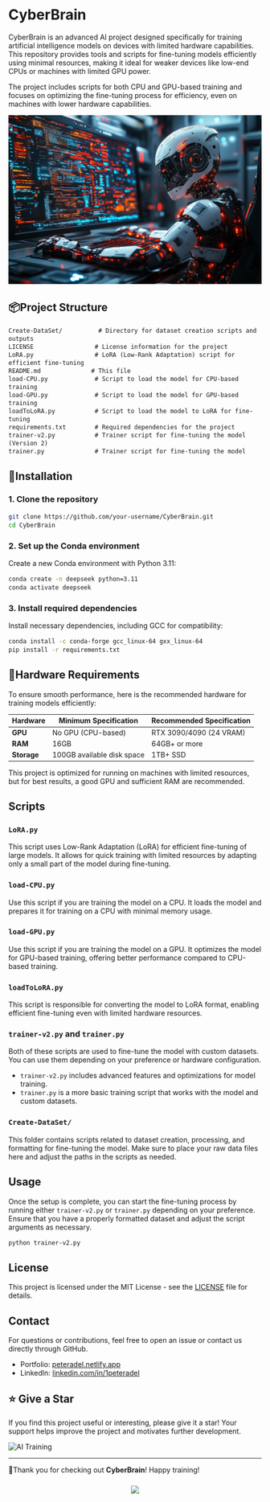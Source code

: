 # CyberBrain

CyberBrain is an advanced AI project designed specifically for training artificial intelligence models on devices with limited hardware capabilities. This repository provides tools and scripts for fine-tuning models efficiently using minimal resources, making it ideal for weaker devices like low-end CPUs or machines with limited GPU power.

The project includes scripts for both CPU and GPU-based training and focuses on optimizing the fine-tuning process for efficiency, even on machines with lower hardware capabilities.

![AI Training](/assest/ai.jpg)

## 📦Project Structure

```
Create-DataSet/          # Directory for dataset creation scripts and outputs
LICENSE                 # License information for the project
LoRA.py                 # LoRA (Low-Rank Adaptation) script for efficient fine-tuning
README.md              # This file
load-CPU.py             # Script to load the model for CPU-based training
load-GPU.py             # Script to load the model for GPU-based training
loadToLoRA.py           # Script to load the model to LoRA for fine-tuning
requirements.txt        # Required dependencies for the project
trainer-v2.py           # Trainer script for fine-tuning the model (Version 2)
trainer.py              # Trainer script for fine-tuning the model
```

## 🚀Installation

### 1. Clone the repository

```bash
git clone https://github.com/your-username/CyberBrain.git
cd CyberBrain
```

### 2. Set up the Conda environment

Create a new Conda environment with Python 3.11:

```bash
conda create -n deepseek python=3.11
conda activate deepseek
```

### 3. Install required dependencies

Install necessary dependencies, including GCC for compatibility:

```bash
conda install -c conda-forge gcc_linux-64 gxx_linux-64
pip install -r requirements.txt
```

## 🤖Hardware Requirements

To ensure smooth performance, here is the recommended hardware for training models efficiently:

| Hardware        | Minimum Specification                | Recommended Specification              |
|-----------------|--------------------------------------|----------------------------------------|
| **GPU**         | No GPU (CPU-based)                   | RTX 3090/4090 (24 VRAM)               |
| **RAM**         | 16GB                                 | 64GB+ or more                         |
| **Storage**     | 100GB available disk space           | 1TB+ SSD                              |

This project is optimized for running on machines with limited resources, but for best results, a good GPU and sufficient RAM are recommended.

## Scripts

### `LoRA.py`

This script uses Low-Rank Adaptation (LoRA) for efficient fine-tuning of large models. It allows for quick training with limited resources by adapting only a small part of the model during fine-tuning.

### `load-CPU.py`

Use this script if you are training the model on a CPU. It loads the model and prepares it for training on a CPU with minimal memory usage.

### `load-GPU.py`

Use this script if you are training the model on a GPU. It optimizes the model for GPU-based training, offering better performance compared to CPU-based training.

### `loadToLoRA.py`

This script is responsible for converting the model to LoRA format, enabling efficient fine-tuning even with limited hardware resources.

### `trainer-v2.py` and `trainer.py`

Both of these scripts are used to fine-tune the model with custom datasets. You can use them depending on your preference or hardware configuration. 

- `trainer-v2.py` includes advanced features and optimizations for model training.
- `trainer.py` is a more basic training script that works with the model and custom datasets.

### `Create-DataSet/`

This folder contains scripts related to dataset creation, processing, and formatting for fine-tuning the model. Make sure to place your raw data files here and adjust the paths in the scripts as needed.

## Usage

Once the setup is complete, you can start the fine-tuning process by running either `trainer-v2.py` or `trainer.py` depending on your preference. Ensure that you have a properly formatted dataset and adjust the script arguments as necessary.

```bash
python trainer-v2.py
```

## License

This project is licensed under the MIT License - see the [LICENSE](LICENSE) file for details.

## Contact

For questions or contributions, feel free to open an issue or contact us directly through GitHub.

- Portfolio: [peteradel.netlify.app](https://peteradel.netlify.app)
- LinkedIn: [linkedin.com/in/1peteradel](https://linkedin.com/in/1peteradel)

## ⭐ Give a Star

If you find this project useful or interesting, please give it a star! Your support helps improve the project and motivates further development.


![AI Training](https://media0.giphy.com/media/v1.Y2lkPTc5MGI3NjExcXNhdWQzZWM0NzB6ZzRxcHZvdmxmMHJ3OWIwZ3RnZDY1dGJjZ3MxaSZlcD12MV9pbnRlcm5hbF9naWZfYnlfaWQmY3Q9Zw/H1eVHxFk781UxUNMul/giphy.gif)

---

🤍Thank you for checking out **CyberBrain**! Happy training!

###

<p align="center">
  <img src="https://capsule-render.vercel.app/api?type=waving&color=gradient&height=65&section=footer"/>
</p>

###
